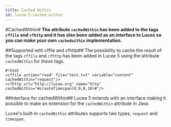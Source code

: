 ```yaml
---
title: Cached Within
id: lucee-5-cached-within
---
```


#CachedWithin#
**The attribute `cachedWithin` has been added to the tags `cffile` and `cfhttp` and it has also been added as an interface to Lucee so you can make your own `cachedwithin` implementation.**

##Supported with cffile and cfhttp##
The possibility to cache the result of the tags `cffile` and `cfhttp` has been added in Lucee 5 using the attribute `cachedWithin` for these tags.

```
#!html
<cffile action="read" file="test.txt" variable="content" cachedWithin="request"/>
<cfhttp url="http://lucee.org" name="http" cachedWithin="#createTimespan(0,0,0,10)#"/>
```

##Interface for cachedWithin##
Lucee 5 extends with an interface making it possible to make an extension for the `cachedWithin` attribute in Java.

Lucee's built-in `cachedWithin` attributes supports two types, `request` and `timespan`.
